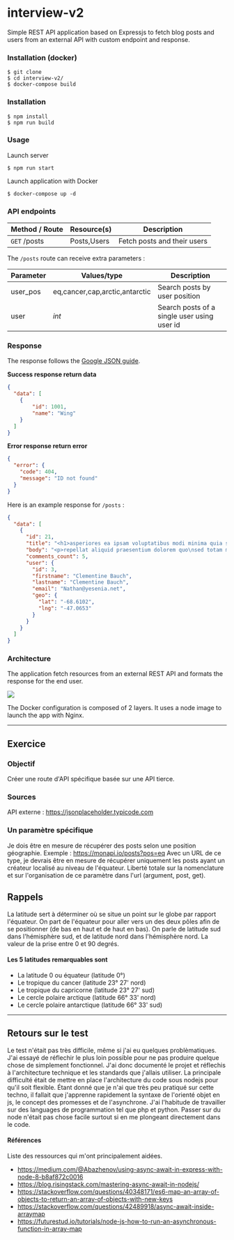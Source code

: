 # interview-v2

Simple REST API application based on Expressjs to fetch blog posts and users from an external API with custom endpoint and response.

### Installation (docker)

~~~
$ git clone
$ cd interview-v2/
$ docker-compose build
~~~

### Installation

~~~
$ npm install
$ npm run build
~~~

### Usage

Launch server

~~~
$ npm run start
~~~

Launch application with Docker

~~~
$ docker-compose up -d
~~~

### API endpoints

| Method / Route        | Resource(s)           | Description  |
| --------------------- | ------------------ | ------------ |
| `GET` /posts      | Posts,Users | Fetch posts and their users |

The `/posts` route can receive extra parameters :

| Parameter        | Values/type           | Description  |
| --------------------- | ------------------ | ------------ |
| user_pos | eq,cancer,cap,arctic,antarctic | Search posts by user position |
| user | *int* | Search posts of a single user using user id |

### Response

The response follows the [Google JSON guide](https://google.github.io/styleguide/jsoncstyleguide.xml).

**Success response return data**

```json
{
  "data": [
    {
        "id": 1001,
        "name": "Wing"
    }
  ]
}
```

**Error response return error**

```json
{
  "error": {
    "code": 404,
    "message": "ID not found"
  }
}
```

Here is an example response for `/posts` :

```json
{
  "data": [
    {
      "id": 21,
      "title": "<h1>asperiores ea ipsam voluptatibus modi minima quia sint</h1>",
      "body": "<p>repellat aliquid praesentium dolorem quo\nsed totam minus non itaque\nnihil labore molestiae sunt dolor eveniet hic recusandae veniam\ntempora et tenetur expedita sunt</p>",
      "comments_count": 5,
      "user": {
        "id": 3,
        "firstname": "Clementine Bauch",
        "lastname": "Clementine Bauch",
        "email": "Nathan@yesenia.net",
        "geo": {
          "lat": "-68.6102",
          "lng": "-47.0653"
        }
      }
    }
  ]
}
```

### Architecture

The application fetch resources from an external REST API and formats the response for the end user.

![](https://i.imgur.com/vRJhQMP.png)

The Docker configuration is composed of 2 layers. It uses a node image to launch the app with Nginx.

-----

## Exercice

### Objectif

Créer une route d'API spécifique basée sur une API tierce.
 
### Sources

API externe : https://jsonplaceholder.typicode.com

### Un paramètre spécifique

Je dois être en mesure de récupérer des posts selon une position géographie.
Exemple : https://monapi.io/posts?pos=eq
Avec un URL de ce type, je devrais être en mesure de récupérer uniquement les posts ayant un créateur localisé au niveau de l'équateur.
Liberté totale sur la nomenclature et sur l'organisation de ce paramètre dans l'url (argument, post, get). 

## Rappels

La latitude sert à déterminer où se situe un point sur le globe par rapport  l'équateur. On part de l'équateur pour aller vers un des deux pôles afin de se positionner (de bas en haut et de haut en bas). On parle de latitude sud dans l'hémisphère sud, et de latitude nord dans l'hémisphère nord. La valeur de la prise entre 0 et 90 degrés.
 
#### Les 5 latitudes remarquables sont

- La latitude 0 ou équateur (latitude 0°)
- Le tropique du cancer (latitude 23° 27' nord)
- Le tropique du capricorne (latitude 23° 27' sud)
- Le cercle polaire arctique (latitude 66° 33' nord)
- Le cercle polaire antarctique (latitude 66° 33' sud)

-----

## Retours sur le test

Le test n'était pas très difficile, même si j'ai eu quelques problèmatiques. J'ai essayé de réflechir le plus loin possible pour ne pas produire quelque chose de simplement fonctionnel. J'ai donc documenté le projet et réflechis à l'architecture technique et les standards que j'allais utiliser. La principale difficulté était de mettre en place l'architecture du code sous nodejs pour qu'il soit flexible. Étant donné que je n'ai que très peu pratiqué sur cette techno, il fallait que j'apprenne rapidement la syntaxe de l'orienté objet en js, le concept des promesses et de l'asynchrone. J'ai l'habitude de travailler sur des languages de programmation tel que php et python. Passer sur du node n'était pas chose facile surtout si en me plongeant directement dans le code.

#### Références

Liste des ressources qui m'ont principalement aidées.

- https://medium.com/@Abazhenov/using-async-await-in-express-with-node-8-b8af872c0016
- https://blog.risingstack.com/mastering-async-await-in-nodejs/
- https://stackoverflow.com/questions/40348171/es6-map-an-array-of-objects-to-return-an-array-of-objects-with-new-keys
- https://stackoverflow.com/questions/42489918/async-await-inside-arraymap
- https://futurestud.io/tutorials/node-js-how-to-run-an-asynchronous-function-in-array-map